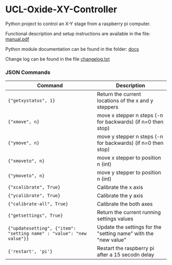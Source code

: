 # UCL-Oxide-XY-Controller
Python project to control an X-Y stage from a raspberry pi computer. 

Functional description and setup instructions are available in the file: [manual.pdf](./manual.pdf)

Python module documentation can be found in the folder: [docs](./docs/readme.md)

Change log can be found in the file [changelog.txt](./changelog.txt)


### JSON Commands

| Command | Description                                                  |
|---|--------------------------------------------------------------|
| `{"getxystatus", 1}` | Return the current locations of the x and y steppers         |
| `{"xmove", n}` | move x stepper n steps (-n for backwards) (if n=0 then stop) |
| `{"ymove", n}` | move y stepper n steps (-n for backwards) (if n=0 then stop) |
| `{"xmoveto", n}`| move x stepper to position n (int)                           |
| `{"ymoveto", n}` | move y stepper to position n (int)                      |
| `{"xcalibrate", True}` | Calibrate the x axis |
| `{"ycalibrate", True}` | Calibrate the y axis |
| `{"calibrate-all", True}` | Calibrate the both axes |
| `{"getsettings", True}` | Return the current running settings values |
| `{"updatesetting", {"item": "setting name" : "value": "new value"}}` | Update the settings for the "setting name" with the "new value" |
| `{'restart', 'pi'}` | Restart the raspberry pi after a 15 secodn delay |

